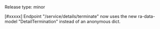 Release type: minor

[#xxxxx] Endpoint "/service/details/terminate" now uses the new ra-data-model "DetailTermination" instead of an anonymous dict.
